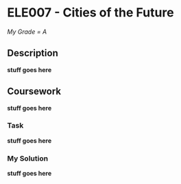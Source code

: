 # ELE007 - Cities of the Future

*My Grade = A*

## Description

**stuff goes here**

## Coursework

**stuff goes here**

### Task

**stuff goes here**

### My Solution

**stuff goes here**

